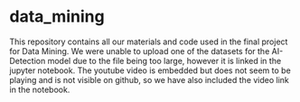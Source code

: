 # data_mining

This repository contains all our materials and code used in the final project for Data Mining. We were unable to upload one of the datasets for the AI-Detection model due to the file being too large, however it is linked in the jupyter notebook. The youtube video is embedded but does not seem to be playing and is not visible on github, so we have also included the video link in the notebook.
